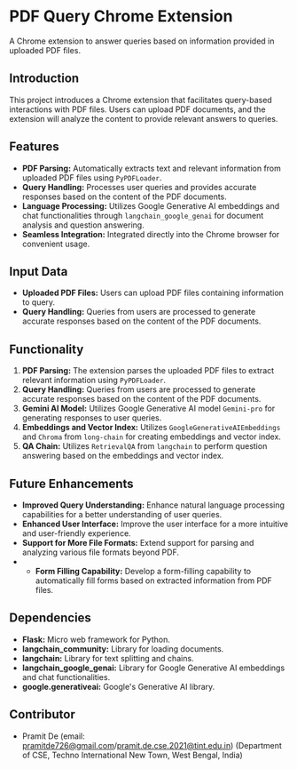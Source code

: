 # PDF Query Chrome Extension

A Chrome extension to answer queries based on information provided in uploaded PDF files.

## Introduction

This project introduces a Chrome extension that facilitates query-based interactions with PDF files. Users can upload PDF documents, and the extension will analyze the content to provide relevant answers to queries.

## Features

- **PDF Parsing:** Automatically extracts text and relevant information from uploaded PDF files using `PyPDFLoader`.
- **Query Handling:** Processes user queries and provides accurate responses based on the content of the PDF documents.
- **Language Processing:** Utilizes Google Generative AI embeddings and chat functionalities through `langchain_google_genai` for document analysis and question answering.
- **Seamless Integration:** Integrated directly into the Chrome browser for convenient usage.

## Input Data

- **Uploaded PDF Files:** Users can upload PDF files containing information to query.
- **Query Handling:** Queries from users are processed to generate accurate responses based on the content of the PDF documents.


## Functionality

1. **PDF Parsing:** The extension parses the uploaded PDF files to extract relevant information using `PyPDFLoader`.
2. **Query Handling:** Queries from users are processed to generate accurate responses based on the content of the PDF documents.
3. **Gemini AI Model:** Utilizes Google Generative AI model `Gemini-pro` for generating responses to user queries.
4. **Embeddings and Vector Index:** Utilizes `GoogleGenerativeAIEmbeddings` and `Chroma` from `long-chain` for creating embeddings and vector index.
5. **QA Chain:** Utilizes `RetrievalQA` from `langchain` to perform question answering based on the embeddings and vector index.

## Future Enhancements

- **Improved Query Understanding:** Enhance natural language processing capabilities for a better understanding of user queries.
- **Enhanced User Interface:** Improve the user interface for a more intuitive and user-friendly experience.
- **Support for More File Formats:** Extend support for parsing and analyzing various file formats beyond PDF.
- - **Form Filling Capability:** Develop a form-filling capability to automatically fill forms based on extracted information from PDF files.

## Dependencies

- **Flask:** Micro web framework for Python.
- **langchain_community:** Library for loading documents.
- **langchain:** Library for text splitting and chains.
- **langchain_google_genai:** Library for Google Generative AI embeddings and chat functionalities.
- **google.generativeai:** Google's Generative AI library.

## Contributor
- Pramit De (email: pramitde726@gmail.com/pramit.de.cse.2021@tint.edu.in) (Department of CSE, Techno International New Town, West Bengal, India)   
   
